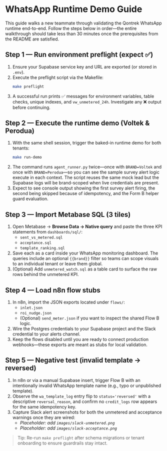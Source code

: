 # WhatsApp Runtime Demo Guide

This guide walks a new teammate through validating the Qontrek WhatsApp runtime end-to-end. Follow the steps below in order—the entire walkthrough should take less than 30 minutes once the prerequisites from the README are satisfied.

## Step 1 — Run environment preflight (expect ✅)
1. Ensure your Supabase service key and URL are exported (or stored in `.env`).
2. Execute the preflight script via the Makefile:
   ```bash
   make preflight
   ```
3. A successful run prints ✅ messages for environment variables, table checks, unique indexes, and `vw_unmetered_24h`. Investigate any ❌ output before continuing.

## Step 2 — Execute the runtime demo (Voltek & Perodua)
1. With the same shell session, trigger the baked-in runtime demo for both tenants:
   ```bash
   make run-demo
   ```
2. The command runs `agent_runner.py` twice—once with `BRAND=Voltek` and once with `BRAND=Perodua`—so you can see the sample survey alert logic execute in each context. The script reuses the same mock lead but the Supabase logs will be brand-scoped when live credentials are present.
3. Expect to see console output showing the first survey alert firing, the second being skipped because of idempotency, and the Form B helper guard evaluation.

## Step 3 — Import Metabase SQL (3 tiles)
1. Open Metabase → **Browse Data → Native query** and paste the three KPI statements from `dashboards/sql/`:
   - `sent_vs_metered.sql`
   - `acceptance.sql`
   - `template_ranking.sql`
2. Save each as a card inside your WhatsApp monitoring dashboard. The queries include an optional `{{brand}}` filter so teams can scope visuals to an individual tenant or leave them global.
3. (Optional) Add `unmetered_watch.sql` as a table card to surface the raw rows behind the unmetered KPI.

## Step 4 — Load n8n flow stubs
1. In n8n, import the JSON exports located under `flows/`:
   - `inlet.json`
   - `roi_nudge.json`
   - (Optional) `send_meter.json` if you want to inspect the shared Flow B logic.
2. Wire the Postgres credentials to your Supabase project and the Slack credential to your alerts channel.
3. Keep the flows disabled until you are ready to connect production webhooks—these exports are meant as stubs for local validation.

## Step 5 — Negative test (invalid template → reversed)
1. In n8n or via a manual Supabase insert, trigger Flow B with an intentionally invalid WhatsApp template name (e.g., typo or unpublished template).
2. Observe the `wa_template_log` entry flip to `status='reversed'` with a descriptive `reversal_reason`, and confirm no `credit_logs` row appears for the same idempotency key.
3. Capture Slack alert screenshots for both the unmetered and acceptance warnings once they are wired:
   - _Placeholder: add `images/slack-unmetered.png`_
   - _Placeholder: add `images/slack-acceptance.png`_

> Tip: Re-run `make preflight` after schema migrations or tenant onboarding to ensure guardrails stay intact.
